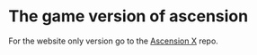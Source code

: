 # The game version of ascension

For the website only version go to the [Ascension X](https://github.com/Catalyst-Tech/ascensionx) repo.

